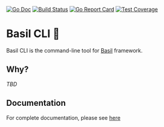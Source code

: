 [![Go Doc][godoc-image]][godoc-url]
[![Build Status][workflow-image]][workflow-url]
[![Go Report Card][goreport-image]][goreport-url]
[![Test Coverage][codecov-image]][codecov-url]

# Basil CLI 🌿

Basil CLI is the command-line tool for [Basil](https://github.com/gardenbed/basil) framework.

## Why?

_TBD_

## Documentation

For complete documentation, please see [here](./docs/index.md)


[godoc-url]: https://pkg.go.dev/github.com/gardenbed/basil-cli
[godoc-image]: https://pkg.go.dev/badge/github.com/gardenbed/basil-cli
[workflow-url]: https://github.com/gardenbed/basil-cli/actions
[workflow-image]: https://github.com/gardenbed/basil-cli/workflows/Go/badge.svg
[goreport-url]: https://goreportcard.com/report/github.com/gardenbed/basil-cli
[goreport-image]: https://goreportcard.com/badge/github.com/gardenbed/basil-cli
[codecov-url]: https://codecov.io/gh/gardenbed/basil-cli
[codecov-image]: https://codecov.io/gh/gardenbed/basil-cli/branch/main/graph/badge.svg
